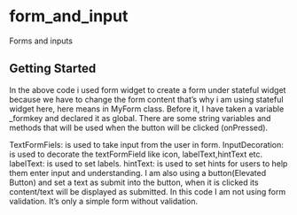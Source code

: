 # form_and_input
Forms and inputs
## Getting Started
In the above code i used form widget to create a form under stateful widget because we have to change the form content that’s why i am using stateful widget here, here means in MyForm class.
Before it, I have taken a variable _formkey and declared it as global. There are some string variables and methods that will be used when the button will be clicked (onPressed).

TextFormFiels: is used to take input from the user in form.
InputDecoration: is used to decorate the textFormField like icon, labelText,hintText etc.
labelText: is used to set labels.
hintText: is used to set hints for users to help them enter input and understanding.
I am also using a button(Elevated Button) and set a text as submit  into the button, when it is clicked its content/text will be displayed as submitted.
In this code I am not using form validation. It’s only a simple form without validation.

